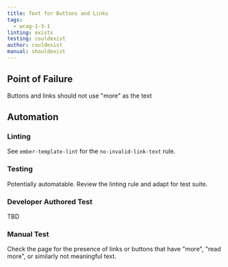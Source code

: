 ```yaml
---
title: Text for Buttons and Links
tags: 
  - wcag-1-3-1
linting: exists
testing: couldexist
author: couldexist
manual: shouldexist
---
```


## Point of Failure
Buttons and links should not use "more" as the text 

## Automation

### Linting
See `ember-template-lint` for the `no-invalid-link-text` rule.

### Testing
Potentially automatable. Review the linting rule and adapt for test suite.

### Developer Authored Test
TBD

### Manual Test
Check the page for the presence of links or buttons that have "more", "read more", or similarly not meaningful text.